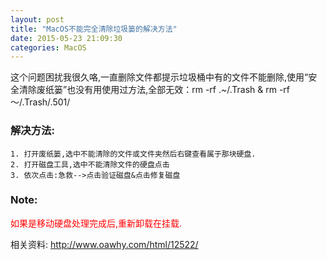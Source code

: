 ```yaml
---
layout: post
title: "MacOS不能完全清除垃圾篓的解决方法"
date: 2015-05-23 21:09:30
categories: MacOS
---
```


这个问题困扰我很久咯,一直删除文件都提示垃圾桶中有的文件不能删除,使用“安全清除废纸篓”也没有用使用过方法,全部无效：rm -rf .~/.Trash & rm -rf ～/.Trash/.501/

### 解决方法:
    1. 打开废纸篓,选中不能清除的文件或文件夹然后右键查看属于那块硬盘.
    2. 打开磁盘工具,选中不能清除文件的硬盘点击
    3. 依次点击:急救-->点击验证磁盘&点击修复磁盘

### Note:
 <font color='#ff0000'>如果是移动硬盘处理完成后,重新卸载在挂载.</font>

相关资料: http://www.oawhy.com/html/12522/

